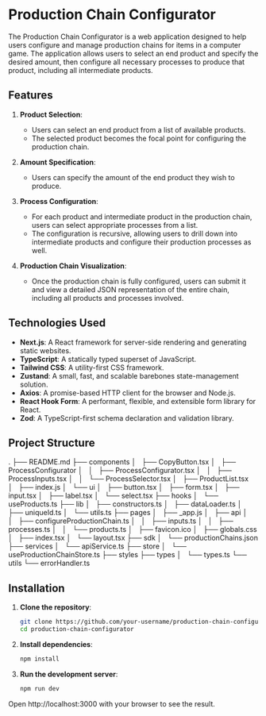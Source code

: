 # Production Chain Configurator

The Production Chain Configurator is a web application designed to help users configure and manage production chains for items in a computer game. The application allows users to select an end product and specify the desired amount, then configure all necessary processes to produce that product, including all intermediate products.

## Features

1. **Product Selection**:
   - Users can select an end product from a list of available products.
   - The selected product becomes the focal point for configuring the production chain.

2. **Amount Specification**:
   - Users can specify the amount of the end product they wish to produce.

3. **Process Configuration**:
   - For each product and intermediate product in the production chain, users can select appropriate processes from a list.
   - The configuration is recursive, allowing users to drill down into intermediate products and configure their production processes as well.

4. **Production Chain Visualization**:
   - Once the production chain is fully configured, users can submit it and view a detailed JSON representation of the entire chain, including all products and processes involved.

## Technologies Used

- **Next.js**: A React framework for server-side rendering and generating static websites.
- **TypeScript**: A statically typed superset of JavaScript.
- **Tailwind CSS**: A utility-first CSS framework.
- **Zustand**: A small, fast, and scalable barebones state-management solution.
- **Axios**: A promise-based HTTP client for the browser and Node.js.
- **React Hook Form**: A performant, flexible, and extensible form library for React.
- **Zod**: A TypeScript-first schema declaration and validation library.

## Project Structure
.
├── README.md
├── components
│   ├── CopyButton.tsx
│   ├── ProcessConfigurator
│   │   ├── ProcessConfigurator.tsx
│   │   ├── ProcessInputs.tsx
│   │   └── ProcessSelector.tsx
│   ├── ProductList.tsx
│   ├── index.js
│   └── ui
│   ├── button.tsx
│   ├── form.tsx
│   ├── input.tsx
│   ├── label.tsx
│   └── select.tsx
├── hooks
│   └── useProducts.ts
├── lib
│   ├── constructors.ts
│   ├── dataLoader.ts
│   ├── uniqueId.ts
│   └── utils.ts
├── pages
│   ├── _app.js
│   ├── api
│   │   ├── configureProductionChain.ts
│   │   ├── inputs.ts
│   │   ├── processes.ts
│   │   └── products.ts
│   ├── favicon.ico
│   ├── globals.css
│   ├── index.tsx
│   └── layout.tsx
├── sdk
│   └── productionChains.json
├── services
│   └── apiService.ts
├── store
│   └── useProductionChainStore.ts
├── styles
├── types
│   └── types.ts
└── utils
└── errorHandler.ts

## Installation

1. **Clone the repository**:
   ```sh
   git clone https://github.com/your-username/production-chain-configurator.git
   cd production-chain-configurator

2. **Install dependencies**:

    ```sh
    npm install

3. **Run the development server**:

    ```sh
    npm run dev

Open http://localhost:3000 with your browser to see the result.